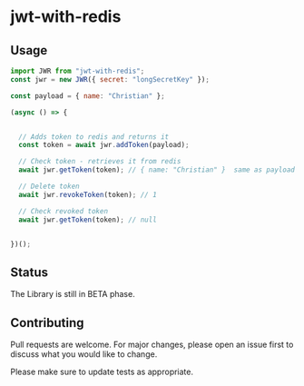 # jwt-with-redis

## Usage

```javascript
import JWR from "jwt-with-redis";
const jwr = new JWR({ secret: "longSecretKey" });

const payload = { name: "Christian" };

(async () => {


  // Adds token to redis and returns it
  const token = await jwr.addToken(payload);

  // Check token - retrieves it from redis
  await jwr.getToken(token); // { name: "Christian" }  same as payload

  // Delete token
  await jwr.revokeToken(token); // 1

  // Check revoked token
  await jwr.getToken(token); // null


})();
```

## Status

The Library is still in BETA phase.

## Contributing

Pull requests are welcome. For major changes, please open an issue first to discuss what you would like to change.

Please make sure to update tests as appropriate.

